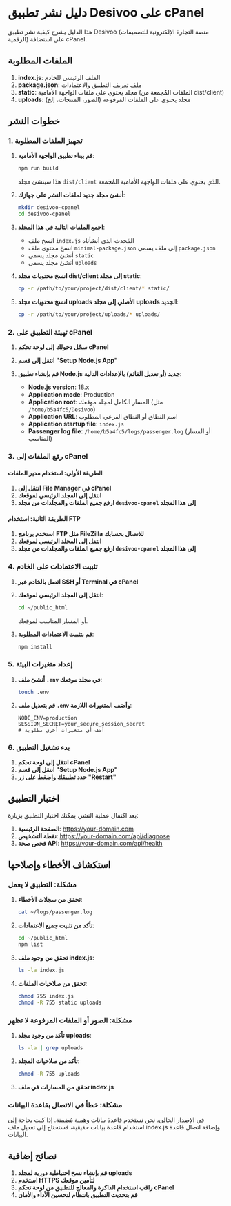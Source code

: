 # دليل نشر تطبيق Desivoo على cPanel

هذا الدليل يشرح كيفية نشر تطبيق Desivoo (منصة التجارة الإلكترونية للتصميمات الرقمية) على استضافة cPanel.

## الملفات المطلوبة

1. **index.js**: الملف الرئيسي للخادم
2. **package.json**: ملف تعريف التطبيق والاعتمادات
3. **static**: مجلد يحتوي على ملفات الواجهة الأمامية (الملفات المُجمعة من dist/client)
4. **uploads**: مجلد يحتوي على الملفات المرفوعة (الصور، المنتجات، إلخ)

## خطوات النشر

### 1. تجهيز الملفات المطلوبة

1. **قم ببناء تطبيق الواجهة الأمامية**:
   ```bash
   npm run build
   ```
   
   هذا سينشئ مجلد `dist/client` الذي يحتوي على ملفات الواجهة الأمامية المُجمعة.

2. **أنشئ مجلد جديد لملفات النشر على جهازك**:
   ```bash
   mkdir desivoo-cpanel
   cd desivoo-cpanel
   ```

3. **اجمع الملفات التالية في هذا المجلد**:
   - انسخ ملف `index.js` المُحدث الذي أنشأناه
   - انسخ محتوى ملف `minimal-package.json` إلى ملف يسمى `package.json`
   - أنشئ مجلد يسمى `static`
   - أنشئ مجلد يسمى `uploads`

4. **انسخ محتويات مجلد dist/client إلى مجلد static**:
   ```bash
   cp -r /path/to/your/project/dist/client/* static/
   ```

5. **انسخ محتويات مجلد uploads الأصلي إلى مجلد uploads الجديد**:
   ```bash
   cp -r /path/to/your/project/uploads/* uploads/
   ```

### 2. تهيئة التطبيق على cPanel

1. **سجّل دخولك إلى لوحة تحكم cPanel**

2. **انتقل إلى قسم "Setup Node.js App"**

3. **قم بإنشاء تطبيق Node.js جديد (أو تعديل القائم) بالإعدادات التالية**:
   - **Node.js version**: 18.x
   - **Application mode**: Production
   - **Application root**: المسار الكامل لمجلد موقعك (مثل `/home/b5a4fc5/Desivoo`)
   - **Application URL**: اسم النطاق أو النطاق الفرعي المطلوب
   - **Application startup file**: `index.js`
   - **Passenger log file**: `/home/b5a4fc5/logs/passenger.log` (أو المسار المناسب)

### 3. رفع الملفات إلى cPanel

#### الطريقة الأولى: استخدام مدير الملفات

1. **انتقل إلى File Manager في cPanel**
2. **انتقل إلى المجلد الرئيسي لموقعك**
3. **ارفع جميع الملفات والمجلدات من مجلد `desivoo-cpanel` إلى هذا المجلد**

#### الطريقة الثانية: استخدام FTP

1. **استخدم برنامج FTP مثل FileZilla للاتصال بحسابك**
2. **انتقل إلى المجلد الرئيسي لموقعك**
3. **ارفع جميع الملفات والمجلدات من مجلد `desivoo-cpanel` إلى هذا المجلد**

### 4. تثبيت الاعتمادات على الخادم

1. **اتصل بالخادم عبر SSH أو Terminal في cPanel**
2. **انتقل إلى المجلد الرئيسي لموقعك**:
   ```bash
   cd ~/public_html
   ```
   أو المسار المناسب لموقعك.

3. **قم بتثبيت الاعتمادات المطلوبة**:
   ```bash
   npm install
   ```

### 5. إعداد متغيرات البيئة

1. **أنشئ ملف `.env` في مجلد موقعك**:
   ```bash
   touch .env
   ```

2. **قم بتعديل ملف `.env` وأضف المتغيرات اللازمة**:
   ```
   NODE_ENV=production
   SESSION_SECRET=your_secure_session_secret
   # أضف أي متغيرات أخرى مطلوبة
   ```

### 6. بدء تشغيل التطبيق

1. **انتقل إلى لوحة تحكم cPanel**
2. **انتقل إلى قسم "Setup Node.js App"**
3. **حدد تطبيقك واضغط على زر "Restart"**

## اختبار التطبيق

بعد اكتمال عملية النشر، يمكنك اختبار التطبيق بزيارة:

1. **الصفحة الرئيسية**: https://your-domain.com
2. **نقطة التشخيص**: https://your-domain.com/api/diagnose
3. **فحص صحة API**: https://your-domain.com/api/health

## استكشاف الأخطاء وإصلاحها

### مشكلة: التطبيق لا يعمل

1. **تحقق من سجلات الأخطاء**:
   ```bash
   cat ~/logs/passenger.log
   ```

2. **تأكد من تثبيت جميع الاعتمادات**:
   ```bash
   cd ~/public_html
   npm list
   ```

3. **تحقق من وجود ملف index.js**:
   ```bash
   ls -la index.js
   ```

4. **تحقق من صلاحيات الملفات**:
   ```bash
   chmod 755 index.js
   chmod -R 755 static uploads
   ```

### مشكلة: الصور أو الملفات المرفوعة لا تظهر

1. **تأكد من وجود مجلد uploads**:
   ```bash
   ls -la | grep uploads
   ```

2. **تأكد من صلاحيات المجلد**:
   ```bash
   chmod -R 755 uploads
   ```

3. **تحقق من المسارات في ملف index.js**

### مشكلة: خطأ في الاتصال بقاعدة البيانات

في الإصدار الحالي، نحن نستخدم قاعدة بيانات وهمية مُضمنة. إذا كنت بحاجة إلى استخدام قاعدة بيانات حقيقية، فستحتاج إلى تعديل ملف index.js وإضافة اتصال قاعدة البيانات.

## نصائح إضافية

1. **قم بإنشاء نسخ احتياطية دورية لمجلد uploads**
2. **استخدم HTTPS لتأمين موقعك**
3. **راقب استخدام الذاكرة والمعالج للتطبيق من لوحة تحكم cPanel**
4. **قم بتحديث التطبيق بانتظام لتحسين الأداء والأمان**